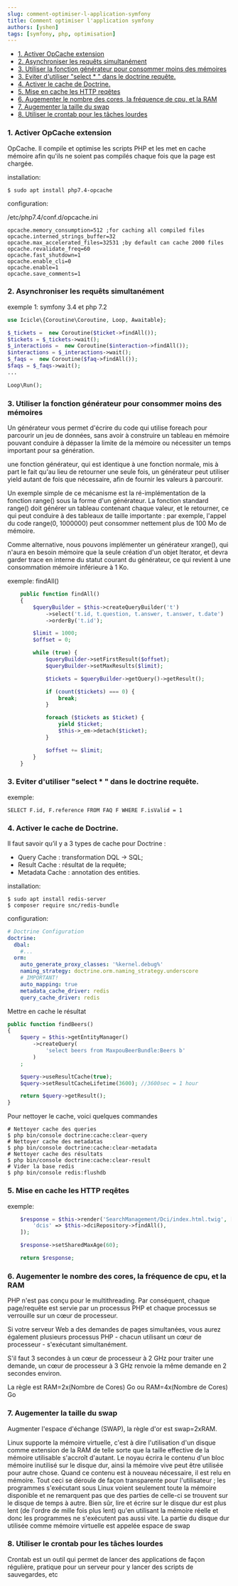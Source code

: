 ```yaml
---
slug: comment-optimiser-l-application-symfony
title: Comment optimiser l'application symfony
authors: [yshen]
tags: [symfony, php, optimisation]
---
```


- [1. Activer OpCache extension](#1-activer-opcache-extension)
- [2. Asynchroniser les requêts simultanément](#2-asynchroniser-les-requêts-simultanément)
- [3. Utiliser la fonction générateur pour consommer moins des mémoires](#3-utiliser-la-fonction-générateur-pour-consommer-moins-des-mémoires)
- [3. Eviter d'utiliser "select \* " dans le doctrine requête.](#3-eviter-dutiliser-select---dans-le-doctrine-requête)
- [4. Activer le cache de Doctrine.](#4-activer-le-cache-de-doctrine)
- [5. Mise en cache les HTTP reqêtes](#5-mise-en-cache-les-http-reqêtes)
- [6. Augementer le nombre des cores, la fréquence de cpu, et la RAM](#6-augementer-le-nombre-des-cores-la-fréquence-de-cpu-et-la-ram)
- [7. Augementer la taille du swap](#7-augementer-la-taille-du-swap)
- [8. Utiliser le crontab pour les tâches lourdes](#8-utiliser-le-crontab-pour-les-tâches-lourdes)


### 1. Activer OpCache extension

OpCache. Il compile et optimise les scripts PHP et les met en cache mémoire afin qu'ils ne soient pas compilés chaque fois que la page est chargée.

installation: 

	$ sudo apt install php7.4-opcache

configuration: 

/etc/php7.4/conf.d/opcache.ini 

```
opcache.memory_consumption=512 ;for caching all compiled files
opcache.interned_strings_buffer=32
opcache.max_accelerated_files=32531 ;by default can cache 2000 files
opcache.revalidate_freq=60
opcache.fast_shutdown=1
opcache.enable_cli=0
opcache.enable=1
opcache.save_comments=1
```

### 2. Asynchroniser les requêts simultanément

exemple 1: symfony 3.4 et php 7.2

```php
use Icicle\{Coroutine\Coroutine, Loop, Awaitable};

$_tickets =  new Coroutine($ticket->findAll());
$tickets = $_tickets->wait();
$_interactions =  new Coroutine($interaction->findAll());
$interactions = $_interactions->wait();
$_faqs =  new Coroutine($faq->findAll());
$faqs = $_faqs->wait();
...

Loop\Run();
```

### 3. Utiliser la fonction générateur pour consommer moins des mémoires

Un générateur vous permet d'écrire du code qui utilise foreach pour parcourir un jeu de données, sans avoir à construire un tableau en mémoire pouvant conduire à dépasser la limite de la mémoire ou nécessiter un temps important pour sa génération.

une fonction générateur, qui est identique à une fonction normale, mis à part le fait qu'au lieu de retourner une seule fois, un générateur peut utiliser yield autant de fois que nécessaire, afin de fournir les valeurs à parcourir.

Un exemple simple de ce mécanisme est la ré-implémentation de la fonction range() sous la forme d'un générateur. La fonction standard range() doit générer un tableau contenant chaque valeur, et le retourner, ce qui peut conduire à des tableaux de taille importante : par exemple, l'appel du code range(0, 1000000) peut consommer nettement plus de 100 Mo de mémoire.

Comme alternative, nous pouvons implémenter un générateur xrange(), qui n'aura en besoin mémoire que la seule création d'un objet Iterator, et devra garder trace en interne du statut courant du générateur, ce qui revient à une consommation mémoire inférieure à 1 Ko.

exemple: findAll() 

```php
    public function findAll()
    {
        $queryBuilder = $this->createQueryBuilder('t')
            ->select('t.id, t.question, t.answer, t.answer, t.date')
            ->orderBy('t.id');

        $limit = 1000;
        $offset = 0;

        while (true) {
            $queryBuilder->setFirstResult($offset);
            $queryBuilder->setMaxResults($limit);

            $tickets = $queryBuilder->getQuery()->getResult();

            if (count($tickets) === 0) {
                break;
            }

            foreach ($tickets as $ticket) {
                yield $ticket;
                $this->_em->detach($ticket);
            }

            $offset += $limit;
        }
    } 
```

### 3. Eviter d'utiliser "select * " dans le doctrine requête.

exemple: 

	SELECT F.id, F.reference FROM FAQ F WHERE F.isValid = 1

### 4. Activer le cache de Doctrine.

Il faut savoir qu’il y a 3 types de cache pour Doctrine :

- Query Cache : transformation DQL -> SQL;
- Result Cache : résultat de la requête;
- Metadata Cache : annotation des entities.

installation: 

    $ sudo apt install redis-server
    $ composer require snc/redis-bundle

configuration: 

```yaml
# Doctrine Configuration
doctrine:
  dbal:
    #...
  orm:
    auto_generate_proxy_classes: '%kernel.debug%'
    naming_strategy: doctrine.orm.naming_strategy.underscore
    # IMPORTANT!
    auto_mapping: true
    metadata_cache_driver: redis
    query_cache_driver: redis

```

Mettre en cache le résultat

```php
public function findBeers()
{
    $query = $this->getEntityManager()
        ->createQuery(
            'select beers from MaxpouBeerBundle:Beers b'
        )
    ;

    $query->useResultCache(true);
    $query->setResultCacheLifetime(3600); //3600sec = 1 hour

    return $query->getResult();
}
```

Pour nettoyer le cache, voici quelques commandes 

    # Nettoyer cache des queries
    $ php bin/console doctrine:cache:clear-query
    # Nettoyer cache des metadatas
    $ php bin/console doctrine:cache:clear-metadata
    # Nettoyer cache des résultats
    $ php bin/console doctrine:cache:clear-result
    # Vider la base redis
    $ php bin/console redis:flushdb

### 5. Mise en cache les HTTP reqêtes

exemple: 

```php
    $response = $this->render('SearchManagement/Dci/index.html.twig', [
        'dcis' => $this->dciRepository->findAll(),
    ]);

    $response->setSharedMaxAge(60);

    return $response;
```

### 6. Augementer le nombre des cores, la fréquence de cpu, et la RAM

PHP n'est pas conçu pour le multithreading. Par conséquent, chaque page/requête est servie par un processus PHP et chaque processus se verrouille sur un cœur de processeur.

Si votre serveur Web a des demandes de pages simultanées, vous aurez également plusieurs processus PHP - chacun utilisant un cœur de processeur - s'exécutant simultanément.

S'il faut 3 secondes à un cœur de processeur à 2 GHz pour traiter une demande, un cœur de processeur à 3 GHz renvoie la même demande en 2 secondes environ.

La règle est RAM=2x(Nombre de Cores) Go ou RAM=4x(Nombre de Cores) Go

### 7. Augementer la taille du swap

Augmenter l'espace d'échange (SWAP), la règle d'or est swap=2xRAM.

Linux supporte la mémoire virtuelle, c'est à dire l'utilisation d'un disque comme extension de la RAM de telle sorte que la taille effective de la mémoire utilisable s'accroît d'autant. Le noyau écrira le contenu d'un bloc mémoire inutilisé sur le disque dur, ainsi la mémoire vive peut être utilisée pour autre chose. Quand ce contenu est à nouveau nécessaire, il est relu en mémoire. Tout ceci se déroule de façon transparente pour l'utilisateur ; les programmes s'exécutant sous Linux voient seulement toute la mémoire disponible et ne remarquent pas que des parties de celle-ci se trouvent sur le disque de temps à autre. Bien sûr, lire et écrire sur le disque dur est plus lent (de l'ordre de mille fois plus lent) qu'en utilisant la mémoire réelle et donc les programmes ne s'exécutent pas aussi vite. La partie du disque dur utilisée comme mémoire virtuelle est appelée espace de swap

### 8. Utiliser le crontab pour les tâches lourdes

Crontab est un outil qui permet de lancer des applications de façon régulière, pratique pour un serveur pour y lancer des scripts de sauvegardes, etc

